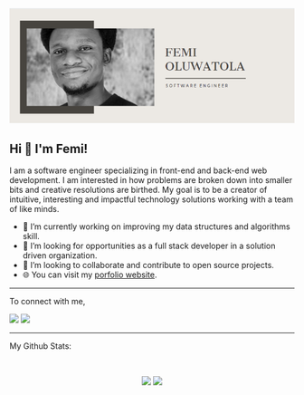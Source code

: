 ![Oluwafemi Blessing Oluwatola's banner](https://github.com/Oluwa-Femi/Oluwa-Femi/blob/master/banner.png)

## Hi 👋 I'm Femi!
 I am a software engineer specializing in front-end and back-end web development. I am interested in how problems are broken down into smaller bits and creative resolutions are birthed. My goal is to be a creator of intuitive, interesting and impactful technology solutions working with a team of like minds. 

- 🔭 I’m currently working on improving my data structures and algorithms skill.
- 🌱 I’m looking for opportunities as a full stack developer in a solution driven organization.
- 👯 I’m looking to collaborate and contribute to open source projects.
- 🌐 You can visit my [porfolio website](https://femioluwatola.com/).
---
To connect with me,

[<img src="https://img.shields.io/badge/twitter-%231DA1F2.svg?&style=for-the-badge&logo=twitter&logoColor=white" />](https://twitter.com/femi_oluwatola)  [<img src="https://img.shields.io/badge/linkedin-%230077B5.svg?&style=for-the-badge&logo=linkedin&logoColor=white" />](https://www.linkedin.com/in/oluwafemi-oluwatola/)

---
My Github Stats: 

<br>

<p align = "center">
  <img src = "https://github-readme-stats.vercel.app/api?username=Oluwa-femi&show_icons=true&theme=radical&line_height=27">
  <img src = "https://github-readme-stats.vercel.app/api/top-langs/?username=Oluwa-femi&hide=css,html&theme=tokyonight">
</p>
